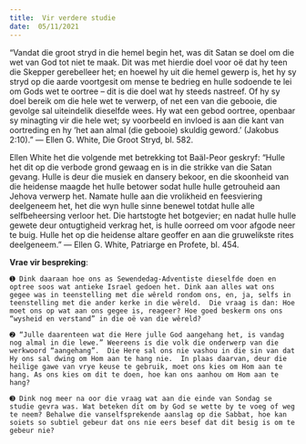 ```yaml
---
title:  Vir verdere studie
date:  05/11/2021
---
```


“Vandat die groot stryd in die hemel begin het, was dit Satan se doel om die wet van God tot niet te maak. Dit was met hierdie doel voor oë dat hy teen die Skepper gerebelleer het; en hoewel hy uit die hemel gewerp is, het hy sy stryd op die aarde voortgesit om mense te bedrieg en hulle sodoende te lei om Gods wet te oortree – dit is die doel wat hy steeds nastreef. Of hy sy doel bereik om die hele wet te verwerp, of net een van die gebooie, die gevolge sal uiteindelik dieselfde wees. Hy wat een gebod oortree, openbaar sy minagting vir die hele wet; sy voorbeeld en invloed is aan die kant van oortreding en hy ‘het aan almal (die gebooie) skuldig geword.’ (Jakobus 2:10).” — Ellen G. White, Die Groot Stryd, bl. 582.

Ellen White het die volgende met betrekking tot Baäl-Peor geskryf: “Hulle het dit op die verbode grond gewaag en is in die strikke van die Satan gevang. Hulle is deur die musiek en dansery bekoor, en die skoonheid van die heidense maagde het hulle betower sodat hulle hulle getrouheid aan Jehova verwerp het. Namate hulle aan die vrolikheid en feesviering deelgeneem het, het die wyn hulle sinne benewel totdat hulle alle selfbeheersing verloor het. Die hartstogte het botgevier; en nadat hulle hulle gewete deur ontugtigheid verkrag het, is hulle oorreed om voor afgode neer te buig.  Hulle het op die heidense altare geoffer en aan die gruwelikste rites deelgeneem.” — Ellen G. White, Patriarge en Profete, bl. 454.

**Vrae vir bespreking**:

`➊ Dink daaraan hoe ons as Sewendedag-Adventiste dieselfde doen en optree soos wat antieke Israel gedoen het. Dink aan alles wat ons gegee was in teenstelling met die wêreld rondom ons, en, ja, selfs in teenstelling met die ander kerke in die wêreld.  Die vraag is dan: Hoe moet ons op wat aan ons gegee is, reageer? Hoe goed beskerm ons ons “wysheid en verstand” in die oë van die wêreld? `

`➋ “Julle daarenteen wat die Here julle God aangehang het, is vandag nog almal in die lewe.” Weereens is die volk die onderwerp van die werkwoord “aangehang”.  Die Here sal ons nie vashou in die sin van dat Hy ons sal dwing om Hom aan te hang nie.  In plaas daarvan, deur die heilige gawe van vrye keuse te gebruik, moet ons kies om Hom aan te hang. As ons kies om dit te doen, hoe kan ons aanhou om Hom aan te hang? `

`➌ Dink nog meer na oor die vraag wat aan die einde van Sondag se studie gevra was. Wat beteken dit om by God se wette by te voeg of weg te neem? Behalwe die vanselfsprekende aanslag op die Sabbat, hoe kan soiets so subtiel gebeur dat ons nie eers besef dat dit besig is om te gebeur nie? `